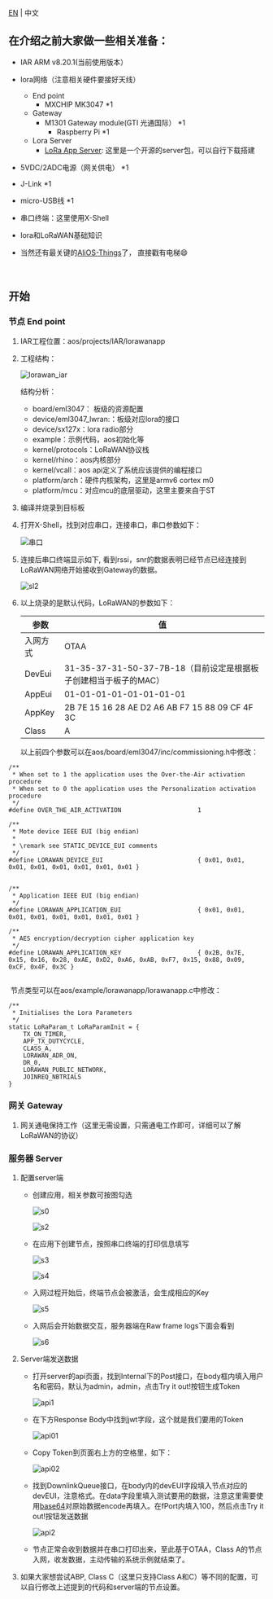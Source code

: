[EN](AliOS-Things-lorawanapp-@IAR) | 中文

## 在介绍之前大家做一些相关准备：
- IAR ARM v8.20.1(当前使用版本）


- lora网络（注意相关硬件要接好天线）

  - End point
    - MXCHIP MK3047							*1
  - Gateway
    - M1301 Gateway module(GTI 光通国际）   	*1
      - Raspberry Pi                                                        *1
  - Lora Server
    - [LoRa App Server](https://docs.loraserver.io/lora-app-server/overview/): 这里是一个开源的server包，可以自行下载搭建

- 5VDC/2ADC电源（网关供电）   *1

- J-Link                                             *1

- micro-USB线                                *1

- 串口终端：这里使用X-Shell

- lora和LoRaWAN基础知识

- 当然还有最关键的[AliOS-Things](https://github.com/alibaba/AliOS-Things)了， 直接戳有电梯:smile:

  ​

## 开始

### 节点 End point
1. IAR工程位置：aos/projects/IAR/lorawanapp
2. 工程结构：

   ![lorawan_iar](https://img.alicdn.com/tfs/TB1Xy3omRfH8KJjy1XbXXbLdXXa-402-704.png)

   结构分析：
   - board/eml3047： 板级的资源配置
   - device/eml3047_lwran:：板级对应lora的接口
   - device/sx127x：lora radio部分
   - example：示例代码，aos初始化等
   - kernel/protocols：LoRaWAN协议栈
   - kernel/rhino：aos内核部分
   - kernel/vcall：aos api定义了系统应该提供的编程接口
   - platform/arch：硬件内核架构，这里是armv6 cortex m0
   - platform/mcu：对应mcu的底层驱动，这里主要来自于ST
3. 编译并烧录到目标板
4. 打开X-Shell，找到对应串口，连接串口，串口参数如下：

   ![串口](https://img.alicdn.com/tfs/TB1ldupi3vD8KJjy0FlXXagBFXa-206-154.png)

5. 连接后串口终端显示如下, 看到rssi，snr的数据表明已经节点已经连接到LoRaWAN网络开始接收到Gateway的数据。

   ![sl2](https://img.alicdn.com/tfs/TB1kuuKi3DD8KJjy0FdXXcjvXXa-848-759.png)

6. 以上烧录的是默认代码，LoRaWAN的参数如下：

   |    参数    | 值 |
   | ---------- | --- |
   | 入网方式    |  OTAA |
   | DevEui     |  31-35-37-31-50-37-7B-18（目前设定是根据板子创建相当于板子的MAC） |
   | AppEui     |01-01-01-01-01-01-01-01|
   | AppKey     |2B 7E 15 16 28 AE D2 A6 AB F7 15 88 09 CF 4F 3C|
   | Class      | A|

   以上前四个参数可以在aos/board/eml3047/inc/commissioning.h中修改：

```
/**
 * When set to 1 the application uses the Over-the-Air activation procedure
 * When set to 0 the application uses the Personalization activation procedure
 */
#define OVER_THE_AIR_ACTIVATION                     1

/**
 * Mote device IEEE EUI (big endian)
 *
 * \remark see STATIC_DEVICE_EUI comments
 */
#define LORAWAN_DEVICE_EUI                          { 0x01, 0x01, 0x01, 0x01, 0x01, 0x01, 0x01, 0x01 }


/**
 * Application IEEE EUI (big endian)
 */
#define LORAWAN_APPLICATION_EUI                     { 0x01, 0x01, 0x01, 0x01, 0x01, 0x01, 0x01, 0x01 }

/**
 * AES encryption/decryption cipher application key
 */
#define LORAWAN_APPLICATION_KEY                     { 0x2B, 0x7E, 0x15, 0x16, 0x28, 0xAE, 0xD2, 0xA6, 0xAB, 0xF7, 0x15, 0x88, 0x09, 0xCF, 0x4F, 0x3C }


```

​	节点类型可以在aos/example/lorawanapp/lorawanapp.c中修改：

```
/**
 * Initialises the Lora Parameters
 */
static LoRaParam_t LoRaParamInit = {
    TX_ON_TIMER,
    APP_TX_DUTYCYCLE,
    CLASS_A,
    LORAWAN_ADR_ON,
    DR_0,
    LORAWAN_PUBLIC_NETWORK,
    JOINREQ_NBTRIALS
}
```

### 网关 Gateway

1. 网关通电保持工作（这里无需设置，只需通电工作即可，详细可以了解LoRaWAN的协议）

### 服务器 Server

1. 配置server端

   - 创建应用，相关参数可按图勾选

     ![s0](https://img.alicdn.com/tfs/TB1NSlOi3vD8KJjSsplXXaIEFXa-1480-271.png)

     ![s2](https://img.alicdn.com/tfs/TB1yehVi0zJ8KJjSspkXXbF7VXa-1221-807.png)

   - 在应用下创建节点，按照串口终端的打印信息填写

     ![s3](https://img.alicdn.com/tfs/TB1mfRZi0fJ8KJjy0FeXXXKEXXa-1494-312.png)

     ![s4](https://img.alicdn.com/tfs/TB1RTV8i8HH8KJjy0FbXXcqlpXa-1313-828.png)

   - 入网过程开始后，终端节点会被激活，会生成相应的Key

     ![s5](https://img.alicdn.com/tfs/TB1hK4Si_TI8KJjSsphXXcFppXa-1477-666.png)

   - 入网后会开始数据交互，服务器端在Raw frame logs下面会看到

     ![s6](https://img.alicdn.com/tfs/TB1BvRZi0fJ8KJjy0FeXXXKEXXa-1474-665.png)

2. Server端发送数据

   - 打开server的api页面，找到Internal下的Post接口，在body框内填入用户名和密码，默认为admin，admin，点击Try it out!按钮生成Token

     ![api1](https://img.alicdn.com/tfs/TB1Ki9hi8TH8KJjy0FiXXcRsXXa-1221-727.png)

   - 在下方Response Body中找到jwt字段，这个就是我们要用的Token

     ![api01](https://img.alicdn.com/tfs/TB128F7i22H8KJjy0FcXXaDlFXa-1198-206.png)

   - Copy Token到页面右上方的空格里，如下：

     ![api02](https://img.alicdn.com/tfs/TB1n8dNi4TI8KJjSspiXXbM4FXa-1252-112.png)

   - 找到DownlinkQueue接口，在body内的devEUI字段填入节点对应的devEUI，注意格式。在data字段里填入测试要用的数据，注意这里需要使用[base64](https://www.base64encode.org/)对原始数据encode再填入。在fPort内填入100，然后点击Try it out!按钮发送数据

     ![api2](https://img.alicdn.com/tfs/TB1_1GJi_vI8KJjSspjXXcgjXXa-1221-779.png)

   - 节点正常会收到数据并在串口打印出来，至此基于OTAA，Class A的节点入网，收发数据，主动传输的系统示例就结束了。

3. 如果大家想尝试ABP, Class C（这里只支持Class A和C）等不同的配置，可以自行修改上述提到的代码和server端的节点设置。


